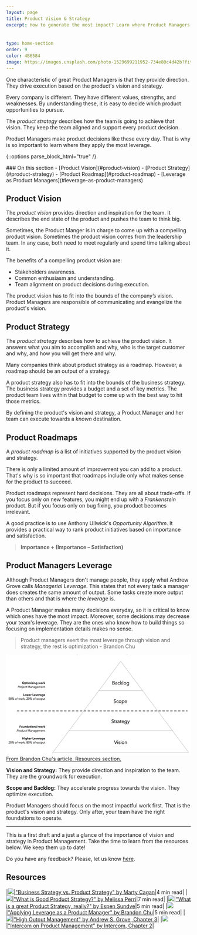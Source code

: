 ```yaml
---
layout: page
title: Product Vision & Strategy 
excerpt: How to generate the most impact? Learn where Product Managers apply the most leverage.


type: home-section
order: 9
color: 4B6584
image: https://images.unsplash.com/photo-1529699211952-734e80c4d42b?fit=crop&w=300&q=80
---
```


One characteristic of great Product Managers is that they provide direction. They drive execution based on the product's vision and strategy.

Every company is different. They have different values, strengths, and weaknesses. By understanding these, it is easy to decide which product opportunities to pursue.

The *product strategy* describes how the team is going to achieve that vision. They keep the team aligned and support every product decision.

Product Managers make product decisions like these every day. That is why is so important to learn where they apply the most leverage.

{::options parse_block_html="true" /}
<div class="table-of-content">
### On this section
- [Product Vision](#product-vision)
- [Product Strategy](#product-strategy)
- [Product Roadmap](#product-roadmap)
- [Leverage as Product Managers](#leverage-as-product-managers)
</div>

## Product Vision

The *product vision* provides direction and inspiration for the team.  It describes the end state of the product and pushes the team to think big.

Sometimes, the Product Manger is in charge to come up with a compelling product vision. Sometimes the product vision comes from the leadership team. In any case, both need to meet regularly and spend time talking about it.

The benefits of a compelling product vision are:
- Stakeholders awareness.
- Common enthusiasm and understanding.
- Team alignment on product decisions during execution.

The product vision has to fit into the bounds of the company’s vision. Product Managers are responsible of communicating and evangelize the product's vision.

## Product Strategy

The *product strategy* describes how to achieve the product vision. It answers what you aim to accomplish and why, who is the target customer and why, and how you will get there and why. 

Many companies think about product strategy as a roadmap. However, a roadmap should be an output of a strategy.

A product strategy also has to fit into the bounds of the business strategy. The business strategy provides a budget and a set of key metrics. The product team lives within that budget to come up with the best way to hit those metrics.

By defining the product's vision and strategy, a Product Manager and her team can execute towards a *known* destination.

## Product Roadmaps

A *product roadmap* is a list of initiatives supported by the product vision and strategy.

There is only a limited amount of improvement you can add to a product. That's why is so important that roadmaps include only what makes sense for the product to succeed.

Product roadmaps represent hard decisions. They are all about trade-offs. If you focus only on new features, you might end up with a *Frankenstein* product. But if you focus only on bug fixing, you product becomes irrelevant.

A good practice is to use Anthony Ullwick's *Opportunity Algorithm*. It provides a practical way to rank product initiatives based on importance and satisfaction.

> **Importance + (Importance – Satisfaction)**

## Product Managers Leverage

Although Product Managers don't manage people, they apply what Andrew Grove calls *Managerial Leverage*. This states that not every task a manager does creates the same amount of output. Some tasks create more output than others and that is where the *leverage* is.

A Product Manager makes many decisions everyday, so it is critical to know which ones have the most impact. Moreover, some decisions may decrease your team's leverage. They are the ones who know how to build things so focusing on implementation details makes no sense.

> Product managers exert the most leverage through vision and strategy, the rest is optimization - Brandon Chu

![](images/vision_strategy_pyramid.png "Vision & Strategy Pyramid")
<span>[From Brandon Chu's article. Resources section.](#resources)</span>

**Vision and Strategy:** They provide direction and inspiration to the team. They are the groundwork for execution.

**Scope and Backlog:** They accelerate progress towards the vision. They optimize execution.

Product Managers should focus on the most impactful work first. That is the product's vision and strategy. Only after, your team have the right foundations to operate.

---

This is a first draft and a just a glance of the importance of vision and strategy in Product Management. Take the time to learn from the resources below. We keep them up to date!

Do you have any feedback? Please, let us know [here](https://forms.gle/8VSU94ehuD1EBGG46).

## Resources

|![](https://img.icons8.com/ios/50/000000/notepad.png)|["Business Strategy vs. Product Strategy" by Marty Cagan](https://svpg.com/business-strategy-vs-product-strategy/)|4 min read|
|![](https://img.icons8.com/ios/50/000000/notepad.png)|["What is Good Product Strategy?" by Melissa Perri](https://medium.com/@melissaperri/what-is-good-product-strategy-8d5587cb7429)|7 min read|
|![](https://img.icons8.com/ios/50/000000/notepad.png)|["What is a great Product Strategy, really?" by Espen Sundve](https://uxdesign.cc/what-is-a-great-product-strategy-really-d22b14d54e8)|5 min read|
|![](https://img.icons8.com/ios/50/000000/notepad.png)|["Applying Leverage as a Product Manager" by Brandon Chu](https://blackboxofpm.com/applying-leverage-as-a-product-manager-ffad4a99db24)|5 min read|
|![](https://img.icons8.com/ios/50/000000/book.png)|["High Output Management" by Andrew S. Grove, Chapter 3](https://www.amazon.com/High-Output-Management-Andrew-Grove-ebook/dp/B015VACHOK/)|
|![](https://img.icons8.com/ios/50/000000/book.png)|["Intercom on Product Management" by Intercom, Chapter 2](https://www.intercom.com/books/product-management)|
